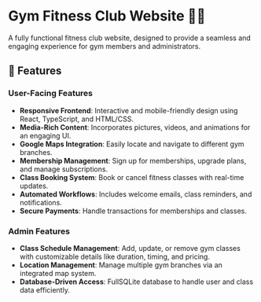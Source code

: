 # Gym Fitness Club Website 🏋️‍♂️

A fully functional fitness club website, designed to provide a seamless and engaging experience for gym members and administrators.  

## 🚀 Features

### User-Facing Features
- **Responsive Frontend**: Interactive and mobile-friendly design using React, TypeScript, and HTML/CSS.  
- **Media-Rich Content**: Incorporates pictures, videos, and animations for an engaging UI.  
- **Google Maps Integration**: Easily locate and navigate to different gym branches.  
- **Membership Management**: Sign up for memberships, upgrade plans, and manage subscriptions.  
- **Class Booking System**: Book or cancel fitness classes with real-time updates.  
- **Automated Workflows**: Includes welcome emails, class reminders, and notifications.  
- **Secure Payments**: Handle transactions for memberships and classes.  

### Admin Features
- **Class Schedule Management**: Add, update, or remove gym classes with customizable details like duration, timing, and pricing.  
- **Location Management**: Manage multiple gym branches via an integrated map system.  
- **Database-Driven Access**: FullSQLite database to handle user and class data efficiently.
